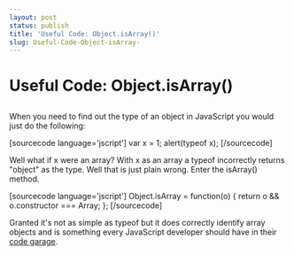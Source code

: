 ```yaml
---
layout: post
status: publish
title: 'Useful Code: Object.isArray()'
slug: Useful-Code-Object-isArray-
---
```

# Useful Code: Object.isArray()
## 

When you need to find out the type of an object in JavaScript you would just do the following:

[sourcecode language='jscript']
var x = 1;
alert(typeof x);
[/sourcecode]

Well what if x were an array? With x as an array a typeof incorrectly returns "object" as the type. Well that is just plain wrong. Enter the isArray() method.

[sourcecode language='jscript']
Object.isArray =  function(o) {
    return o && o.constructor === Array;
};
[/sourcecode]

Granted it's not as simple as typeof but it does correctly identify array objects and is something every JavaScript developer should have in their <a href="http://www.hanselman.com/blog/GarageSalesAndGarageSaleQualityCode.aspx" target="_blank">code garage</a>.